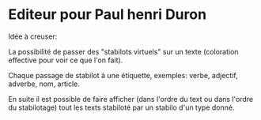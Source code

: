 
# Editeur pour Paul henri Duron 


Idée à creuser:

La possibilité de passer des "stabilots virtuels" sur un texte (coloration effective pour voir ce que l'on fait).

Chaque passage de stabilot à une étiquette, exemples: verbe, adjectif, adverbe, nom, article.

En suite il est possible de faire afficher (dans l'ordre du text ou dans l'ordre du stabilotage) tout les texts stabiloté par un stabilo d'un type donné.

